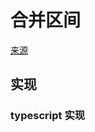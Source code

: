 # 合并区间
[来源](https://leetcode.cn/problems/merge-intervals/)

## 实现

### typescript 实现
```typescript

```
